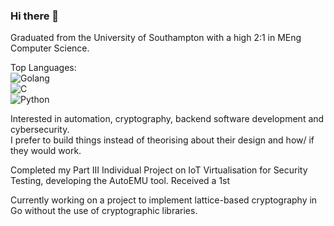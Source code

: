 ### Hi there 👋

Graduated from the University of Southampton with a high 2:1 in MEng Computer Science.

Top Languages:<br>
![Golang](https://img.shields.io/badge/-Go-333333?style=flat&logo=go)<br>
![C](https://img.shields.io/badge/-C-333333?style=flat&logo=c)<br>
![Python](https://img.shields.io/badge/-Python-333333?style=flat&logo=python)<br>

Interested in automation, cryptography, backend software development and cybersecurity.  
I prefer to build things instead of theorising about their design and how/ if they would work.

Completed my Part III Individual Project on IoT Virtualisation for Security Testing, developing the AutoEMU tool.
Received a 1st

Currently working on a project to implement lattice-based cryptography in Go without the use of cryptographic libraries.
<!--
**hurstie16s/hurstie16s** is a ✨ _special_ ✨ repository because its `README.md` (this file) appears on your GitHub profile.

Here are some ideas to get you started:

- 🔭 I’m currently working on ...
- 🌱 I’m currently learning C
- 👯 I’m looking to collaborate on ...
- 🤔 I’m looking for help with ...
- 💬 Ask me about ...
- 📫 How to reach me: ...
- 😄 Pronouns: ...
- ⚡ Fun fact: ...
-->
